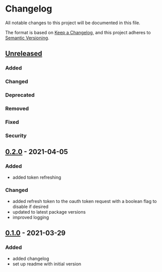 # Changelog

All notable changes to this project will be documented in this file.

The format is based on [Keep a Changelog](https://keepachangelog.com/en/1.0.0/),
and this project adheres to [Semantic Versioning](https://semver.org/spec/v2.0.0.html).

## [Unreleased]
### Added
### Changed
### Deprecated
### Removed
### Fixed
### Security

## [0.2.0] - 2021-04-05
### Added
- added token refreshing
### Changed
- added refresh token to the oauth token request with a boolean flag to disable if desired
- updated to latest package versions
- improved logging

## [0.1.0] - 2021-03-29
### Added
- added changelog
- set up readme with initial version

[Unreleased]: https://github.com/andybezaire/JiraAPI/compare/0.2.0...HEAD
[0.2.0]: https://github.com/andybezaire/JiraAPI/compare/0.1.0...0.2.0
[0.1.0]: https://github.com/andybezaire/JiraAPI/releases/tag/0.1.0
